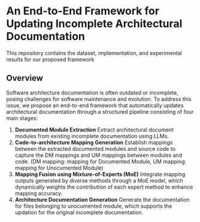 # An End-to-End Framework for Updating Incomplete Architectural Documentation

This repository contains the dataset, implementation, and experimental results for our proposed framework

## Overview

Software architecture documentation is often outdated or incomplete, posing challenges for software maintenance and evolution. To address this issue, we propose an end-to-end framework that automatically updates architectural documentation through a structured pipeline consisting of four main stages:

1. **Documented Module Extraction**
    Extract architectural document modules from existing incomplete documentation using LLMs.
2. **Code-to-architecture Mapping Generation**
    Establish mappings between the extracted documented modules and source code to capture the DM mappings and UM mappings between modules and code. (DM mapping: mapping for Documented Module, UM mapping: mapping for Unocumented Module)
3. **Mapping Fusion using Mixture-of-Experts (MoE)**
    Integrate mapping outputs generated by diverse methods through a MoE model, which dynamically weights the contribution of each expert method to enhance mapping accuracy.
4. **Architecture Documentation Generation**
    Generate the documentation for files belonging to unocumented module, which supports the updation for the original incomplete documentation.